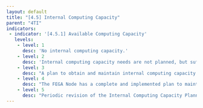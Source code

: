 ```yaml
---
layout: default
title: "[4.5] Internal Computing Capacity"
parent: "4TI"
indicators:
 - indicator: '[4.5.1] Available Computing Capacity'
   levels:
    - level: 1
      desc: 'No internal computing capacity.'
    - level: 2
      desc: 'Internal computing capacity needs are not planned, but sufficient computing resources can be obtained as the node needs.'
    - level: 3  
      desc: "A plan to obtain and maintain internal computing capacity required for node services is drafted, considering hosting institution policies and node services required in the FEGA ecosystem."
    - level: 4
      desc: "The FEGA Node has a complete and implemented plan to maintain sufficient internal computing capacity for required services and increase capacity when needed."
    - level: 5
      desc: "Periodic revision of the Internal Computing Capacity Planning according to utilization KPI's of the FEGA Node updating it whenever necessary."
---
```

